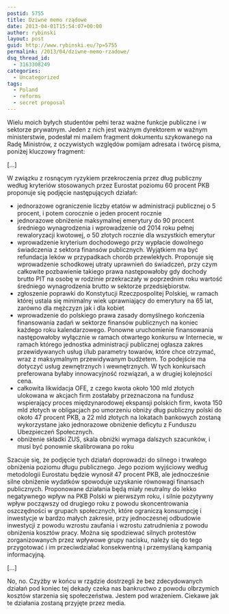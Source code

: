```yaml
---
postid: 5755
title: Dziwne memo rządowe
date: 2013-04-01T15:54:07+00:00
author: rybinski
layout: post
guid: http://www.rybinski.eu/?p=5755
permalink: /2013/04/dziwne-memo-rzadowe/
dsq_thread_id:
  - 3163308249
categories:
  - Uncategorized
tags:
  - Poland
  - reforms
  - secret proposal
---
```

Wielu moich byłych studentów pełni teraz ważne funkcje publiczne i w sektorze prywatnym. Jeden z nich jest ważnym dyrektorem w ważnym ministerstwie, podesłał mi mailem fragment dokumentu szykowanego na Radę Ministrów, z oczywistych względów pomijam adresata i twórcę pisma, poniżej kluczowy fragment:

[...]

W związku z rosnącym ryzykiem przekroczenia przez dług publiczny według kryteriów stosowanych przez Eurostat poziomu 60 procent PKB proponuje się podjęcie następujących działań:

  * jednorazowe ograniczenie liczby etatów w administracji publicznej o 5 procent, i potem corocznie o jeden procent rocznie
  * jednorazowe obniżenie maksymalnej emerytury do 90 procent średniego wynagrodzenia i wprowadzenie od 2014 roku pełnej rewaloryzacji kwotowej, o 50 złotych rocznie dla wszystkich emerytur
  * wprowadzenie kryterium dochodowego przy wypłacie dowolnego świadczenia z sektora finansów publicznych. Wyjątkiem ma być refundacja leków w przypadkach chorób przewlekłych. Proponuje się wprowadzenie schodkowej utraty uprawnień do świadczeń, przy czym całkowite pozbawienie takiego prawa następowałoby gdy dochody brutto PIT na osobę w rodzinie przekraczały w poprzednim roku wartość średniego wynagrodzenia brutto w sektorze przedsiębiorstw.
  * zgłoszenie poprawki do Konstytucji Rzeczpospolitej Polskiej, w ramach której ustala się minimalny wiek uprawniający do emerytury na 65 lat, zarówno dla mężczyzn jak i dla kobiet
  * wprowadzenie do polskiego prawa zasady domyślnego kończenia finansowania zadań w sektorze finansów publicznych na koniec każdego roku kalendarzowego. Ponowne uruchomienie finansowania następowałoby wyłącznie w ramach otwartego konkursu w Internecie, w ramach którego jednostka administracji publicznej ogłasza zakres przewidywanych usług i/lub parametry towarów, które chce otrzymać, wraz z maksymalnym przewidywanym budżetem. To podejście ma dotyczyć usług zewnętrznych i wewnętrznych. W tych konkursach preferowana byłaby innowacyjność rozwiązań, a w drugiej kolejności cena.
  * całkowita likwidacja OFE, z czego kwota około 100 mld złotych ulokowana w akcjach firm zostałaby przeznaczona na fundusz wspierający proces międzynarodowej ekspansji polskich firm, kwota 150 mld złotych w obligacjach po umorzeniu obniży dług publiczny polski do około 47 procent PKB, a 22 mld złotych na lokatach bankowych zostaną wykorzystane jako jednorazowe obniżenie deficytu z Funduszu Ubezpieczeń Społecznych.
  * obniżenie składki ZUS, skala obniżki wymaga dalszych szacunków, i musi być ponownie skalibrowana po roku

Szacuje się, że podjęcie tych działań doprowadzi do silnego i trwałego obniżenia poziomu długu publicznego. Jego poziom wyjściowy według metodologii Eurostatu będzie wynosił 47 procent PKB, ale jednocześnie silne obniżenie wydatków spowoduje uzyskanie równowagi finansach publicznych. Proponowane działania będą miały neutralny do lekko negatywnego wpływ na PKB Polski w pierwszym roku, i silnie pozytywny wpływ począwszy od drugiego roku z powodu skoncentrowania oszczędności w grupach społecznych, które ograniczą konsumpcję i inwestycje w bardzo małych zakresie, przy jednoczesnej odbudowie inwestycji z powodu wzrostu zaufania i wzrostu zatrudnienia z powodu obniżenia kosztów pracy. Można się spodziewać silnych protestów zorganizowanych przez wpływowe grupy nacisku, należy się do tego przygotować i im przeciwdziałać konsekwentną i przemyślaną kampanią informacyjną.

[...]

No, no. Czyżby w końcu w rządzie dostrzegli że bez zdecydowanych działań pod koniec tej dekady czeka nas bankructwo z powodu olbrzymich kosztów starzenia się społeczeństwa. Jestem pod wrażeniem. Ciekawe jak te działania zostaną przyjęte przez media.
